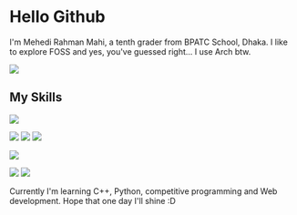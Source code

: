 # Hello Github
I'm Mehedi Rahman Mahi, a tenth grader from BPATC School, Dhaka. I like to explore FOSS and yes, you've guessed right... I use Arch btw.

![](https://komarev.com/ghpvc/?username=cakemeow&color=green)

## My Skills

  ![](https://img.shields.io/badge/OS-Linux-blueviolet)
  
  ![](https://img.shields.io/badge/Web-Frontend-blue)
  ![](https://img.shields.io/badge/Web-HTML-yellowgreen)
  ![](https://img.shields.io/badge/Web-CSS-yellow)
  
  ![](https://img.shields.io/badge/Language-C%2B%2B-green)
  
  ![](https://img.shields.io/badge/Misc-Typing-red)
  ![](https://img.shields.io/badge/Misc-UX_designing-blue)

Currently I'm learning C++, Python, competitive programming and Web development. Hope that one day I'll shine :D
